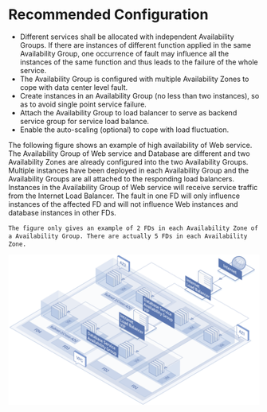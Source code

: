 # Recommended Configuration

*  Different services shall be allocated with independent Availability Groups. If there are  instances of different function applied in the same Availability Group, one occurrence of fault may influence all the instances of the same function and thus leads to the failure of the whole service.
* The Availability Group is configured with multiple Availability Zones to cope with data center level fault.
* Create instances in an Availability Group (no less than two instances), so as to avoid single point service failure.
* Attach the Availability Group to load balancer to serve as backend service group for service load balance.
* Enable the auto-scaling (optional) to cope with load fluctuation.

The following figure shows an example of high availability of Web service. The Availability Group of Web service and Database are different and two Availability Zones are already configured into the two Availability Groups. Multiple instances have been deployed in each Availability Group and the Availability Groups are all attached to the responding load balancers. Instances in the Availability Group of Web service will receive service traffic from the Internet Load Balancer. The fault in one FD will only influence instances of the affected FD and will not influence Web instances and database instances in other FDs.

	The figure only gives an example of 2 FDs in each Availability Zone of a Availability Group. There are actually 5 FDs in each Availability Zone.

![](../../../../image/ag/scenarios1.png)
